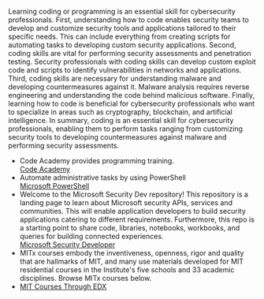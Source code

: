 Learning coding or programming is an essential skill for cybersecurity professionals. First, understanding how to code enables security teams to develop and customize security tools and applications tailored to their specific needs. This can include everything from creating scripts for automating tasks to developing custom security applications. Second, coding skills are vital for performing security assessments and penetration testing. Security professionals with coding skills can develop custom exploit code and scripts to identify vulnerabilities in networks and applications. Third, coding skills are necessary for understanding malware and developing countermeasures against it. Malware analysis requires reverse engineering and understanding the code behind malicious software. Finally, learning how to code is beneficial for cybersecurity professionals who want to specialize in areas such as cryptography, blockchain, and artificial intelligence. In summary, coding is an essential skill for cybersecurity professionals, enabling them to perform tasks ranging from customizing security tools to developing countermeasures against malware and performing security assessments.  

* Code Academy provides programming training.  
[Code Academy](https://www.codeacademy.com)  
* Automate administrative tasks by using PowerShell  
[Microsoft PowerShell](https://learn.microsoft.com/en-us/training/paths/powershell/)  
* Welcome to the Microsoft Security Dev repository! This repository is a landing page to learn about Microsoft security APIs, services and communities. This will enable application developers to build security applications catering to different requirements. Furthermore, this repo is a starting point to share code, libraries, notebooks, workbooks, and queries for building connected experiences.  
[Microsoft Security Developer](https://github.com/microsoft/securitydev)  
* MITx courses embody the inventiveness, openness, rigor and quality that are hallmarks of MIT, and many use materials developed for MIT residential courses in the Institute's five schools and 33 academic disciplines. Browse MITx courses below.  
* [MIT Courses Through EDX](https://www.edx.org/school/mitx)  

